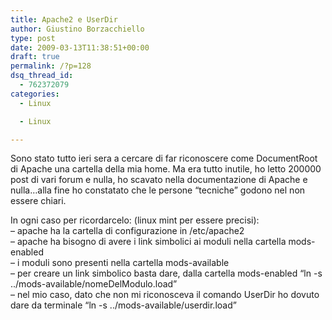 ```yaml
---
title: Apache2 e UserDir
author: Giustino Borzacchiello
type: post
date: 2009-03-13T11:38:51+00:00
draft: true
permalink: /?p=128
dsq_thread_id:
  - 762372079
categories:
  - Linux

  - Linux

---
```

Sono stato tutto ieri sera a cercare di far riconoscere come DocumentRoot di Apache una cartella della mia home. Ma era tutto inutile, ho letto 200000 post di vari forum e nulla, ho scavato nella documentazione di Apache e nulla&#8230;alla fine ho constatato che le persone &#8220;tecniche&#8221; godono nel non essere chiari.<!--more-->

  
In ogni caso per ricordarcelo: (linux mint per essere precisi):  
&#8211; apache ha la cartella di configurazione in /etc/apache2  
&#8211; apache ha bisogno di avere i link simbolici ai moduli nella cartella mods-enabled  
&#8211; i moduli sono presenti nella cartella mods-available  
&#8211; per creare un link simbolico basta dare, dalla cartella mods-enabled &#8220;ln -s ../mods-available/nomeDelModulo.load&#8221;  
&#8211; nel mio caso, dato che non mi riconosceva il comando UserDir ho dovuto dare da terminale &#8220;ln -s ../mods-available/userdir.load&#8221;